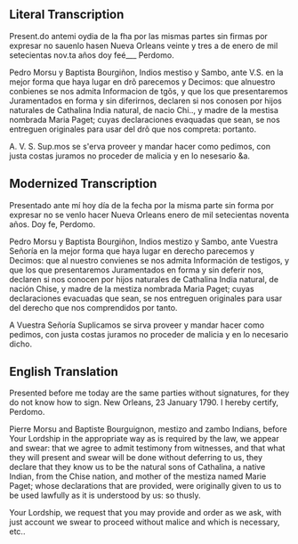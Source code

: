 ﻿## Literal Transcription

Present.do antemi oydia de la fha por las mismas partes sin firmas por expresar no sauenlo hasen Nueva Orleans veinte y tres a de enero de mil setecientas nov.ta años doy feé___ Perdomo.


Pedro Morsu y Baptista Bourgiñon, Indios mestiso y Sambo, ante V.S. en la mejor forma que haya lugar en drõ parecemos y Decimos: que alnuestro conbienes se nos admita Informacion de tgõs, y que los que presentaremos Juramentados en forma y sin diferirnos, declaren si nos conosen por hijos naturales de Cathalina India natural, de nacio Chi.., y madre de la mestisa nombrada Maria Paget; cuyas declaraciones evaquadas que sean, se nos entreguen originales para usar del drõ que nos compreta: portanto.


A. V. S. Sup.mos se s'erva proveer y mandar hacer como pedimos, con justa costas juramos no proceder de malicia y en lo nesesario &a.


	
## Modernized Transcription

Presentado ante mí hoy día de la fecha por la misma parte sin forma por expresar no se venlo hacer Nueva Orleans enero de mil setecientas noventa años. Doy fe, Perdomo.


Pedro Morsu y Baptista Bourgiñon, Indios mestizo y Sambo, ante Vuestra Señoría en la mejor forma que haya lugar en derecho parecemos y Decimos: que al nuestro convienes se nos admita Información de testigos, y que los que presentaremos Juramentados en forma y sin deferir nos, declaren si nos conocen por hijos naturales de Cathalina India natural, de nación Chise, y madre de la mestiza nombrada Maria Paget; cuyas declaraciones evacuadas que sean, se nos entreguen originales para usar del derecho que nos comprendidos por tanto.


A Vuestra Señoría Suplicamos se sirva proveer y mandar hacer como pedimos, con justa costas juramos no proceder de malicia y en lo necesario dicho.


## English Translation	

Presented before me today are the same parties without signatures, for they do not know how to sign. New Orleans, 23 January 1790. I hereby certify, Perdomo.


Pierre Morsu and Baptiste Bourguignon, mestizo and zambo Indians, before Your Lordship in the appropriate way as is required by the law, we appear and swear: that we agree to admit testimony from witnesses, and that what they will present and swear will be done without deferring to us, they declare that they know us to be the natural sons of Cathalina, a native Indian, from the Chise nation, and mother of the mestiza named Marie Paget; whose declarations that are provided, were originally given to us to be used lawfully as it is understood by us: so thusly.
 
Your Lordship, we request that you may provide and order as we ask, with just account we swear to proceed without malice and which is necessary, etc..